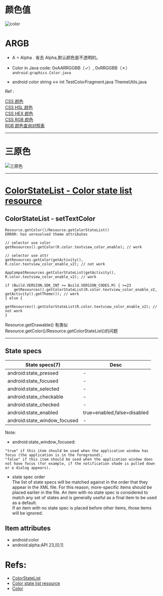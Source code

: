# 颜色值

![color](https://yingvickycao.github.io/img/android/resources/color.webp)

# ARGB

- A = Alpha . 省去 Alpha,默认颜色是不透明的。

- Color in Java code: 0xAARRGGBB（✓）, 0xRRGGBB（✗）  
  `android.graphics.Color.java`
- android color string <-> int
  TestColorFragment.java
  ThemeUtils.java

Ref :

[CSS 颜色](https://www.w3school.com.cn/css/css_colors.asp)  
[CSS HSL 颜色](https://www.w3school.com.cn/css/css_colors_hsl.asp)  
[CSS HEX 颜色](https://www.w3school.com.cn/css/css_colors_hex.asp)  
[CSS RGB 颜色](https://www.w3school.com.cn/css/css_colors_rgb.asp)  
[RGB 颜色查询对照表](https://www.qianbo.com.cn/Tool/Rgba/)

---

# 三原色

![三原色](https://github.com/YingVickyCao/YingVickyCao.github.io/blob/master/img/android/resources/three_origin_color.png)

---

# [ColorStateList - Color state list resource](https://github.com/YingVickyCao/YingVickyCao.github.io/blob/master/doc/android/resource/StateListDrawable.md#androidtextcolor)

## ColorStateList - setTextColor

```
Resource.getColor()/Resource.getColorStateList()
ERROR: has unresolved theme attributes
```

```
// selector use color
getResources().getColor(R.color.textview_color_enable); // work

// selector use attr
getResources.getColor(getActivity(), R.color.textview_color_enable_v2); // not work

AppCompatResources.getColorStateList(getActivity(), R.color.textview_color_enable_v2); // work

if (Build.VERSION.SDK_INT >= Build.VERSION_CODES.M) { >=23
    getResources().getColorStateList(R.color.textview_color_enable_v2, getActivity().getTheme()); // work
} else {
    getResources().getColorStateList(R.color.textview_color_enable_v2); // not work
}
```

Resource.getDrawable() 有类似 Resource.getColor()/Resource.getColorStateList()的问题

---

## State specs

| State specs(7)               | Desc                        |
| ---------------------------- | --------------------------- |
| android:state_pressed        | -                           |
| android:state_focused        | -                           |
| android:state_selected       | -                           |
| android:state_checkable      | -                           |
| android:state_checked        | -                           |
| android:state_enabled        | true=enabled,false=disabled |
| android:state_window_focused | -                           |

Note:

- android:state_window_focused:

```
"true" if this item should be used when the application window has focus (the application is in the foreground);
"false" if this item should be used when the application window does not have focus (for example, if the notification shade is pulled down or a dialog appears).
```

- state spec order  
  The list of state specs will be matched against in the order that they appear in the XML file. For this reason, more-specific items should be placed earlier in the file. An item with no state spec is considered to match any set of states and is generally useful as a final item to be used as a default.  
  If an item with no state spec is placed before other items, those items will be ignored.

## Item attributes

- android:color
- android:alpha:API 23,[0,1]

# Refs:

- [ColorStateList](https://developer.android.google.cn/reference/android/content/res/ColorStateList.html)
- [Color state list resource](https://developer.android.google.cn/guide/topics/resources/color-list-resource.html)
- [Color](https://developer.android.google.cn/guide/topics/resources/more-resources.html#Color)
